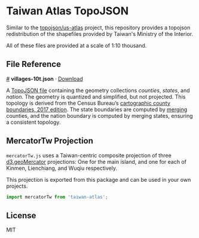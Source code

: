 # Taiwan Atlas TopoJSON

Similar to the [topojson/us-atlas](https://github.com/topojson/us-atlas) project, this repository provides a topojson redistribution of the shapefiles provided by Taiwan's Ministry of the Interior.

All of these files are provided at a scale of 1:10 thousand.

## File Reference

<a href="#villages-10t.json" name="villages-10t.json">#</a> <b>villages-10t.json</b> · [Download](https://cdn.jsdelivr.net/npm/taiwan-atlas/counties-10m.json "Source")

A [TopoJSON file](https://github.com/topojson/topojson-specification/blob/master/README.md#21-topology-objects) containing the geometry collections <i>counties</i>, <i>states</i>, and <i>nation</i>. The geometry is quantized and simplified, but not projected. This topology is derived from the Census Bureau’s [cartographic county boundaries, 2017 edition](https://www2.census.gov/geo/tiger/GENZ2017/shp/). The state boundaries are computed by [merging](https://github.com/topojson/topojson-client/blob/master/README.md#merge) counties, and the nation boundary is computed by merging states, ensuring a consistent topology.


## MercatorTw Projection

`mercatorTw.js` uses a Taiwan-centric composite projection of three [d3.geoMercator](https://github.com/d3/d3-geo#geoMercator) projections: One for the main island, and one for each of Kinmen, Lienchiang, and Wuqiu respectively.

This projection is exported from this package and can be used in your own projects.

```js
import mercatorTw from 'taiwan-atlas';
```

## License
MIT
